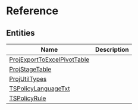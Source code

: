 
# Reference


## Entities

|Name|Description|
|---|---|
|[ProjExportToExcelPivotTable](ProjExportToExcelPivotTable.cdm.json)||
|[ProjStageTable](ProjStageTable.cdm.json)||
|[ProjUtilTypes](ProjUtilTypes.cdm.json)||
|[TSPolicyLanguageTxt](TSPolicyLanguageTxt.cdm.json)||
|[TSPolicyRule](TSPolicyRule.cdm.json)||
